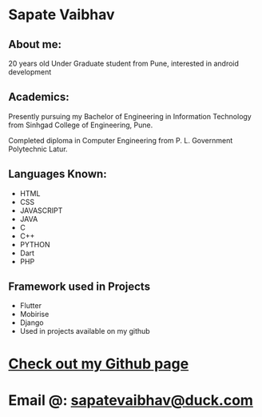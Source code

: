 # Sapate Vaibhav    

## About me:

20 years old Under Graduate student from Pune, interested in android development

## Academics:

Presently pursuing my Bachelor of Engineering  in Information Technology from Sinhgad College of Engineering, Pune.

Completed diploma in Computer Engineering from P. L. Government Polytechnic Latur.

## Languages Known:

- HTML
- CSS
- JAVASCRIPT
- JAVA
- C
- C++
- PYTHON
- Dart
- PHP

## Framework used in Projects

- Flutter
- Mobirise
- Django
- Used in projects available on my github

# [Check out my Github page](https://github.com/sapatevaibhav)

# Email @: sapatevaibhav@duck.com